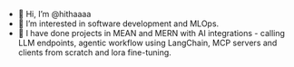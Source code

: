 - 👋 Hi, I’m @hithaaaa
- 👀 I’m interested in software development and MLOps.
- 🌱 I have done projects in MEAN and MERN with AI integrations - calling LLM endpoints, agentic workflow using LangChain, MCP servers and clients from scratch and lora fine-tuning. 

<!---
hithaaaa/hithaaaa is a ✨ special ✨ repository because its `README.md` (this file) appears on your GitHub profile.
You can click the Preview link to take a look at your changes.
--->
